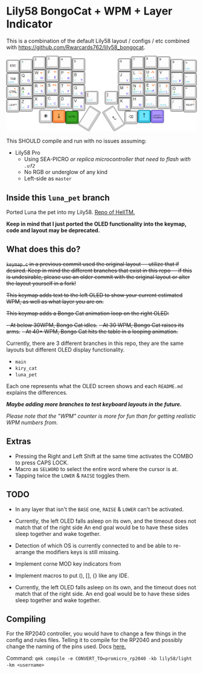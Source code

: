 # Lily58 BongoCat + WPM + Layer Indicator

This is a combination of the default Lily58 layout / configs / etc combined with https://github.com/Rwarcards762/lily58_bongocat.

<img title="Layout" alt="Layout" src="/res/layout.png">

This SHOULD compile and run with no issues assuming:

- Lily58 Pro
  - Using SEA-PICRO _or replica microcontroller that need to flash with `.uf2`_
  - No RGB or underglow of any kind
  - Left-side as `master`

## Inside this `luna_pet` branch

Ported Luna the pet into my Lily58. [Repo of HellTM.](https://github.com/HellSingCoder/qmk_firmware/tree/master/keyboards/sofle/keymaps/helltm)

**Keep in mind that I just ported the OLED functionality into the keymap, code and layout may be deprecated.**
## What does this do?

~~`keymap.c` in a previous commit used the original layout -- utilize that if desired. Keep in mind the different branches that exist in this repo -- if this is undesirable, please use an older commit with the original layout or alter the layout yourself in a fork!~~



~~This keymap adds text to the left OLED to show your current estimated WPM, as well as what layer you are on.~~

~~This keymap adds a Bongo Cat animation loop on the right OLED:~~

~~- At below 30WPM, Bongo Cat idles.~~
~~- At 30 WPM, Bongo Cat raises its arms.~~
~~- At 40+ WPM, Bongo Cat hits the table in a looping animation.~~

Currently, there are 3 different branches in this repo, they are the same layouts but different OLED display functionality.

- `main`
- `kiry_cat`
- `luna_pet`

Each one represents what the OLED screen shows and each `README.md` explains the differences. 

_**Maybe adding more branches to test keyboard layouts in the future.**_

*Please note that the "WPM" counter is more for fun than for getting realistic WPM numbers from.*

## Extras

- Pressing the Right and Left Shift at the same time activates the COMBO to press CAPS LOCK.
- Macro as `SELWORD` to select the entire word where the cursor is at.
- Tapping twice the `LOWER` & `RAISE` toggles them.

## TODO

- In any layer that isn't the `BASE` one, `RAISE` & `LOWER` can't be activated.
- Currently, the left OLED falls asleep on its own, and the timeout does not match that of the right side An end goal would be to have these sides sleep together and wake together.
- Detection of which OS is currently connected to and be able to re-arrange the modifiers keys is still missing.
- Implement corne MOD key indicators from 
- Implement macros to put (<cursor>), [<cursor>], {<cursor>} like any IDE.

- Currently, the left OLED falls asleep on its own, and the timeout does not match that of the right side. An end goal would be to have these sides sleep together and wake together.

## Compiling

For the RP2040 controller, you would have to change a few things in the config and rules files. Telling it to compile for the RP2040 and possibly change the naming of the pins used. Docs [here.](https://docs.qmk.fm/#/feature_converters?id=converters)

Command: `qmk compile -e CONVERT_TO=promicro_rp2040 -kb lily58/light -km <username>`